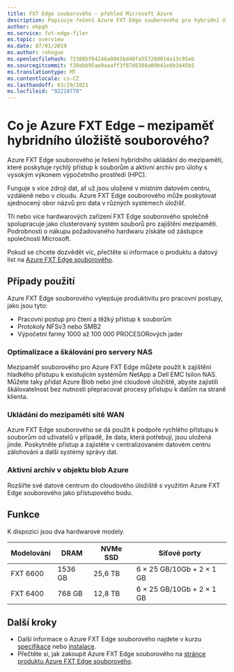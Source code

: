 ```yaml
---
title: FXT Edge souborového – přehled Microsoft Azure
description: Popisuje řešení Azure FXT Edge souborového pro hybridní úložiště, aktivní archivní a přístupové akcelerátory pro přístup k souborům pro vysoce výkonné výpočty.
author: ekpgh
ms.service: fxt-edge-filer
ms.topic: overview
ms.date: 07/01/2019
ms.author: rohogue
ms.openlocfilehash: 72308bf64246a8041bd40fa557280014a13c95eb
ms.sourcegitcommit: f28ebb95ae9aaaff3f87d8388a09b41e0b3445b5
ms.translationtype: MT
ms.contentlocale: cs-CZ
ms.lasthandoff: 03/29/2021
ms.locfileid: "92218778"
---
```

# <a name="what-is-azure-fxt-edge-filer-hybrid-storage-cache"></a>Co je Azure FXT Edge – mezipaměť hybridního úložiště souborového?

Azure FXT Edge souborového je řešení hybridního ukládání do mezipaměti, které poskytuje rychlý přístup k souborům a aktivní archiv pro úlohy s vysokým výkonem výpočetního prostředí (HPC).

Funguje s více zdroji dat, ať už jsou uložené v místním datovém centru, vzdáleně nebo v cloudu. Azure FXT Edge souborového může poskytovat sjednocený obor názvů pro data v různých systémech úložišť.

Tři nebo více hardwarových zařízení FXT Edge souborového společně spolupracuje jako clusterovaný systém souborů pro zajištění mezipaměti. Podrobnosti o nákupu požadovaného hardwaru získáte od zástupce společnosti Microsoft.

Pokud se chcete dozvědět víc, přečtěte si informace o produktu a datový list na [Azure FXT Edge souborového](https://azure.microsoft.com/services/fxt-edge-filer/).

## <a name="use-cases"></a>Případy použití

Azure FXT Edge souborového vylepšuje produktivitu pro pracovní postupy, jako jsou tyto:

* Pracovní postup pro čtení a těžký přístup k souborům
* Protokoly NFSv3 nebo SMB2
* Výpočetní farmy 1000 až 100 000 PROCESORových jader

### <a name="nas-optimization-and-scaling"></a>Optimalizace a škálování pro servery NAS

Mezipaměť souborového pro Azure FXT Edge můžete použít k zajištění hladkého přístupu k existujícím systémům NetApp a Dell EMC Isilon NAS. Můžete taky přidat Azure Blob nebo jiné cloudové úložiště, abyste zajistili škálovatelnost bez nutnosti přepracovat procesy přístupu k datům na straně klienta.

### <a name="wan-caching"></a>Ukládání do mezipaměti sítě WAN

Azure FXT Edge souborového se dá použít k podpoře rychlého přístupu k souborům od uživatelů v případě, že data, která potřebují, jsou uložená jinde. Poskytněte přístup a zajistěte v centralizovaném datovém centru zálohování a další systémy správy dat.

### <a name="active-archive-in-azure-blob"></a>Aktivní archiv v objektu blob Azure

Rozšiřte své datové centrum do cloudového úložiště s využitím Azure FXT Edge souborového jako přístupového bodu.

## <a name="features"></a>Funkce

K dispozici jsou dva hardwarové modely.

| Modelování | DRAM | NVMe SSD | Síťové porty |
|-------|------|----------|---------------|
| FXT 6600 | 1536 GB | 25,6 TB | 6 × 25 GB/10Gb + 2 × 1 GB |
| FXT 6400 | 768 GB | 12,8 TB | 6 × 25 GB/10Gb + 2 × 1 GB |

## <a name="next-steps"></a>Další kroky

* Další informace o Azure FXT Edge souborového najdete v kurzu [specifikace](fxt-specs.md) nebo [instalace](fxt-install.md).
* Přečtěte si, jak zakoupit Azure FXT Edge souborového na [stránce produktu Azure FXT Edge souborového](https://azure.microsoft.com/services/fxt-edge-filer/).
